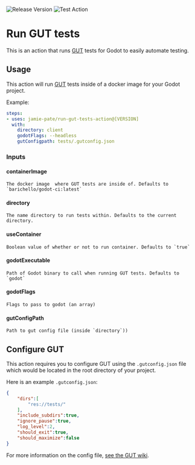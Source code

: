 ![Release Version](https://img.shields.io/github/v/release/jamie-pate/run-gut-tests-action) ![Test Action](https://github.com/jamie-pate/run-gut-tests-action/workflows/Test%20Action/badge.svg)

# Run GUT tests
This is an action that runs [GUT](https://github.com/bitwes/Gut) tests for Godot to easily automate testing.

## Usage

This action will run [GUT](https://github.com/bitwes/Gut) tests inside of a docker image for your Godot project.

Example:

```yaml
steps:
- uses: jamie-pate/run-gut-tests-action@[VERSION]
  with:
    directory: client
    godotFlags: --headless
    gutConfigpath: tests/.gutconfig.json
```

### Inputs

#### containerImage

    The docker image  where GUT tests are inside of. Defaults to `barichello/godot-ci:latest`

#### directory

    The name directory to run tests within. Defaults to the current directory.

#### useContainer

    Boolean value of whether or not to run container. Defaults to `true`

#### godotExecutable

    Path of Godot binary to call when running GUT tests. Defaults to `godot`

#### godotFlags

    Flags to pass to godot (an array)

#### gutConfigPath

    Path to gut config file (inside `directory`))



## Configure GUT

This action requires you to configure GUT using the `.gutconfig.json` file which would be located in the root directory of your project.

Here is an example `.gutconfig.json`:

```json
{
    "dirs":[
        "res://tests/"
    ],
    "include_subdirs":true,
    "ignore_pause":true,
    "log_level":2,
    "should_exit":true,
    "should_maximize":false
}
```

For more information on the config file, [see the GUT wiki](https://github.com/bitwes/Gut/wiki/Command-Line#config-file).
